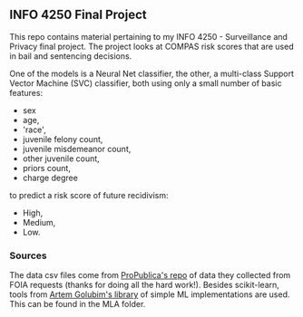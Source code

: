 ## INFO 4250 Final Project
This repo contains material pertaining to my INFO 4250 - Surveillance and Privacy final project.  The project looks at COMPAS risk scores that are used in bail and sentencing decisions.  

One of the models is a Neural Net classifier, the other, a multi-class Support Vector Machine (SVC) classifier, both using only a small number of basic features:  
* sex
* age,
* 'race',
* juvenile felony count,
* juvenile misdemeanor count,
* other juvenile count,
* priors count,
* charge degree

to predict a risk score of future recidivism:
* High,
* Medium,
* Low.

### Sources
The data csv files come from [ProPublica's repo](https://github.com/propublica/compas-analysis) of data they collected from FOIA requests (thanks for doing all the hard work!). 
Besides scikit-learn, tools from [Artem Golubim's library](https://github.com/rushter/MLAlgorithms) of simple ML implementations are used. This can be found in the MLA folder.